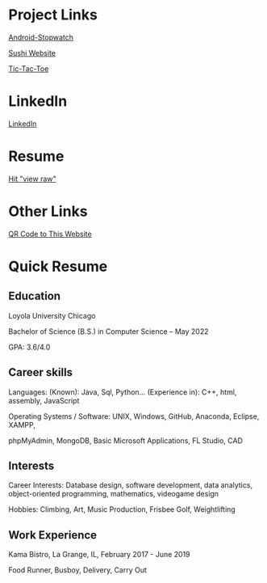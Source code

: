 # Project Links

[Android-Stopwatch](https://github.com/duncanrout/Android-Stopwatch) 

[Sushi Website](https://github.com/duncanrout/Sushi-Database-Website) 

[Tic-Tac-Toe](https://github.com/duncanrout/Tic-Tac-Toe)


# LinkedIn

[LinkedIn](https://www.linkedin.com/in/duncan-rout-63390019b)


# Resume
[Hit "view raw"](https://github.com/duncanrout/Resume/blob/master/RoutResume.docx)

# Other Links
[QR Code to This Website](/githubQR.png)


# Quick Resume


Education 
------------

Loyola University Chicago

Bachelor of Science (B.S.) in Computer Science – May 2022

GPA: 3.6/4.0


Career skills
-------------

Languages: (Known): Java, Sql, Python… (Experience in): C++, html, assembly, JavaScript

Operating Systems / Software: UNIX, Windows, GitHub, Anaconda, Eclipse, XAMPP, 

phpMyAdmin, MongoDB, Basic Microsoft Applications, FL Studio, CAD

Interests
-------------

Career Interests: Database design, software development, data analytics, object-oriented programming, mathematics, videogame design

Hobbies: Climbing, Art, Music Production, Frisbee Golf, Weightlifting 


Work Experience
-------------

Kama Bistro, La Grange, IL, February 2017 - June 2019

Food Runner, Busboy, Delivery, Carry Out 


